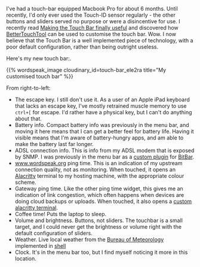 <!--
.. title: Making the touch bar useful
.. slug: making-the-touch-bar-useful
.. date: 2018-05-12 06:58:50 UTC+10:00
.. tags: 
.. category: 
.. link: 
.. description: 
.. type: text
-->

I've had a touch-bar equipped Macbook Pro for about 6 months. Until recently, I'd only ever used the Touch-ID sensor regularly - the other buttons and sliders served no purpose or were a disincentive for use. I recently read [Making the Touch Bar finally useful](http://vas3k.com/blog/touchbar/) and discovered how [BetterTouchTool](https://folivora.ai/) can be used to customise the touch bar. Wow.
I now believe that the Touch Bar is a well implemented piece of technology, with a poor default configuration, rather than being outright useless.

Here's my new touch bar:.

{{% wordspeak_image cloudinary_id=touch-bar_ele2ra title="My customised touch bar" %}}

From right-to-left:

* The escape key. I still don't use it. As a user of an Apple iPad keyboard that lacks an escape key, I've mostly retrained muscle memory to use `ctrl+[` for escape. I'd rather have a physical key, but I can't do anything about that.
* Battery info. Compact battery info was previously in the menu bar, and moving it here means that I can get a better feel for battery life. Having it visible means that I'm aware of battery-hungry apps, and am able to make the battery last far longer.
* ADSL connection info. This is info from my ADSL modem that is exposed by SNMP. I was previously in the menu bar as a [custom plugin](https://github.com/edwinsteele/bitbar-plugins/blob/13752ceb419d07bf7b6cf1f32d709ba06f7b4a10/Network/wan_status.10m.sh) for [BitBar](https://getbitbar.com/).
* www.wordspeak.org ping time. This is an indication of my upstream connection quality, not as monitoring. When touched, it opens an [Alacritty](https://github.com/jwilm/alacritty) terminal to my hosting machine, with the appropriate colour scheme.
* Gateway ping time. Like the other ping time widget, this gives me an indication of link congestion, which often happens when devices are doing cloud backups or uploads. When touched, it also opens a [custom alacritty terminal](https://github.com/edwinsteele/dotfiles/blob/master/alacritty-gateway.yml).
* Coffee time! Puts the laptop to sleep.
* Volume and brightness. Buttons, not sliders. The touchbar is a small target, and I could never get the brightness or volume right with the default configuration of sliders.
* Weather. Live local weather from the [Bureau of Meteorology](https://www.bom.gov.au) implemented in [shell](https://github.com/edwinsteele/dotfiles/blob/master/btt-weather.sh)
* Clock. It's in the menu bar too, but I find myself noticing it more in this location.
